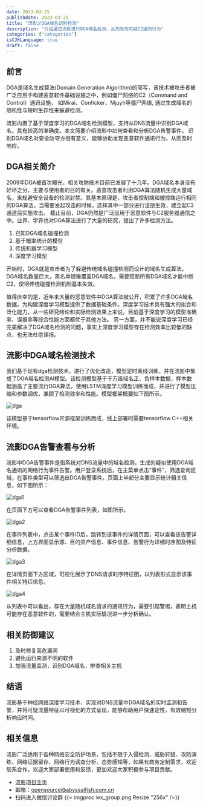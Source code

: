 ```yaml
---
date: 2023-03-25
publishdate: 2023-03-25
title: "流影之DGA域名识别检测"
description: "介绍通过流影进行DGA域名检测，从而发现可疑C2通讯行为"
categories: ["categories"]
isCJKLanguage: true
draft: false
---
```


## 前言
DGA是域名生成算法(Domain Generation Algorithm)的简写，该技术被攻击者被广泛应用于构建恶意软件基础设施之中，例如僵尸网络的C2（Command and Control）通讯设施， 如Mirai、Conficker、Mjuyh等僵尸网络, 通过生成域名的随机性与短时生存性来躲避检测。

流影内置了基于深度学习的DGA域名检测模型，支持从DNS流量中识别DGA域名，具有较高的准确度。本文简要介绍流影中如何查看和分析DGA告警事件。 识别DGA域名对安全防守方很有意义，能够协助发现恶意软件通讯行为，从而及时响应。

## DGA相关简介

2009年DGA被首次曝光，相关攻防技术目前已发展了十几年。DGA域名本身没有好坏之分，主要与使用者的目的有关。恶意攻击者利用DGA算法随机生成大量域名，来规避安全设备的检测封禁。其基本原理是，攻击者控制端和被控端运行相同的DGA算法，当需要发起攻击的时候，选择其中一部分进行注册生效，建立起C2通道后实施攻击。
截止目前，DGA仍然是广泛应用于恶意软件与C2服务器通信之中。业界、学界也对DGA算法进行了大量的研究，提出了许多检测方法。

1. 已知DGA域名碰撞检测
2. 基于概率统计的模型
3. 传统机器学习模型
4. 深度学习模型

开始时，DGA就是攻击者为了躲避传统域名碰撞检测而设计的域名生成算法，DGA域名数量巨大，黑名单很难覆盖DGA域名，需要阻断所有DGA域名才能中断C2，使得传统碰撞检测机制基本失效。

值得庆幸的是，近年来大量的恶意软件中DGA算法被公开，积累了许多DGA域名数据，为构建深度学习模型提供了数据基础条件。深度学习技术具有强大的拟合和泛化能力，从一些研究结论和实际检测效果上来说，目前基于深度学习的模型准确率、误报率等综合性能方面都优于其他方法。
另一方面，并不能说深度学习已经完美解决了DGA域名检测的问题，事实上深度学习模型存在检测效率比较低的缺点，也无法杜绝误报。

## 流影中DGA域名检测技术
我们基于现有dga检测技术，进行了优化改造，模型定时离线训练，并在流影中集成了DGA域名检测AI模型。该检测模型基于千万级域名正、负样本数据，样本数据涵盖了主要流行DGA算法，使用LSTM深度学习模型训练而成，并进行了模型压缩和参数调优，兼顾了检测效率和性能。模型框架概要如下图所示。

![dga](./dga_0.png)

该模型基于tensorflow开源框架训练而成，线上部署时需要tensorflow C++相关环境。

## 流影DGA告警查看与分析
流影中DGA告警事件是指系统对DNS流量中的域名检测，生成的疑似使用DGA域名通讯的网络行为事件告警。用户登录系统后，在主菜单点击“事件”，筛选查询区域，在事件类型可以筛选出DGA告警事件。页面上半部分主要显示统计相关信息，如下图所示：

![dga1](./dga_1.png)

在页面下方可以查看DGA告警事件列表，如图所示。

![dga2](./dga_2.png)

在事件列表中，点击某个事件ID后，跳转到该事件的详情页面，可以查看该告警详细信息，上方界面显示源、目的资产信息、事件信息、告警行为详细时序图及特征分析数据。

![dga3](./dga_3.png)

在详情页面下方区域，可视化展示了DNS请求时序特征图，以列表形式显示该事件相关特征信息。

![dga4](./dga_4.png)

从列表中可以看出，存在大量随机域名请求的通讯行为，需要引起警惕，表明主机可能存在恶意软件的，需要结合主机实际情况进一步分析确认。

## 相关防御建议
1. 及时修复高危漏洞
2. 避免运行来源不明的软件
3. 加强流量监测，识别DGA域名，排查相关主机


## 结语
流影基于神经网络深度学习技术，实现对DNS流量中DGA域名的实时监测和告警，并将可疑流量特征以可视化的方式呈现，能够帮助用户快速定性，有效缩短分析响应时间。

## 相关信息
流影广泛适用于各种网络安全防护场景，包括不限于入侵检测、威胁狩猎、攻防演练、网络证据留存、网络行为调查分析、态势感知等，如果有商务定制需求，欢迎联系合作。欢迎大家部署使用和反馈，更加欢迎大家积极参与项目贡献。
- [流影项目主页](https://abyssalfish-os.github.io/)
- 邮箱：opensource@abyssalfish.com.cn
- 扫码进入微信讨论群
{{< imgproc wx_group.png Resize "256x" />}}
